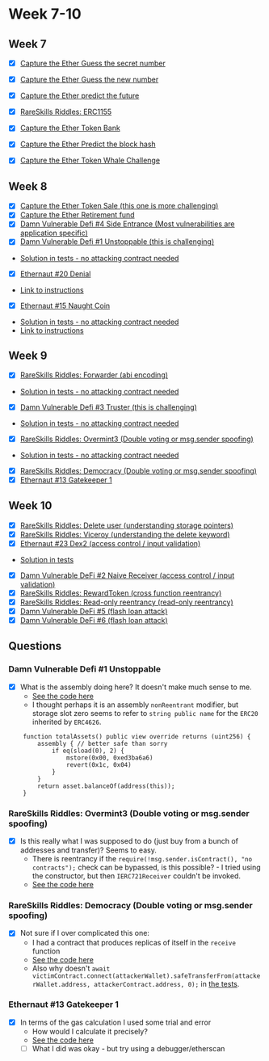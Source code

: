 # Week 7-10

## Week 7

- [x]  [Capture the Ether Guess the secret number](https://github.com/tommyrharper/capture-the-ether-foundry/blob/master/GuessSecretNumber/src/GuessSecretNumber.sol)
- [x]  [Capture the Ether Guess the new number](https://github.com/tommyrharper/capture-the-ether-foundry/blob/master/GuessNewNumber/src/GuessNewNumber.sol)
- [x]  [Capture the Ether predict the future](https://github.com/tommyrharper/capture-the-ether-foundry/blob/master/PredictTheFuture/src/PredictTheFuture.sol)
- [x]  [RareSkills Riddles: ERC1155](https://github.com/tommyrharper/solidity-riddles/blob/main/contracts/attackers/Overmint1_ERC1155_Attacker.sol)
- [x]  [Capture the Ether Token Bank](https://github.com/tommyrharper/capture-the-ether-foundry/blob/master/TokenBank/src/TokenBank.sol)
- [x]  [Capture the Ether Predict the block hash](https://github.com/tommyrharper/capture-the-ether-foundry/blob/master/PredictTheBlockhash/src/PredictTheBlockhash.sol)
- [x]  [Capture the Ether Token Whale Challenge](https://github.com/tommyrharper/capture-the-ether-foundry/blob/master/TokenWhale/src/TokenWhale.sol)


## Week 8

- [x]  [Capture the Ether Token Sale (this one is more challenging)](https://github.com/tommyrharper/capture-the-ether-foundry/blob/master/TokenSale/src/TokenSale.sol)
- [x]  [Capture the Ether Retirement fund](https://github.com/tommyrharper/capture-the-ether-foundry/blob/master/RetirementFund/src/RetirementFund.sol)
- [x]  [Damn Vulnerable Defi #4 Side Entrance (Most vulnerabilities are application specific)](https://github.com/tommyrharper/damn-vulnerable-defi/blob/master/contracts/side-entrance/SideEntranceLenderPool.sol)
- [x]  [Damn Vulnerable Defi #1 Unstoppable (this is challenging)](https://github.com/tommyrharper/damn-vulnerable-defi/blob/master/contracts/unstoppable/UnstoppableVault.sol)
  - [Solution in tests - no attacking contract needed](https://github.com/tommyrharper/damn-vulnerable-defi/blob/master/test/unstoppable/unstoppable.challenge.js)
- [x]  [Ethernaut #20 Denial](./ethernaut-20-denial/src/Denial.sol)
  - [Link to instructions](https://ethernaut.openzeppelin.com/level/20)
- [x]  [Ethernaut #15 Naught Coin](./ethernaut-15-naught-coin/src/NaughtCoin.sol)
  - [Solution in tests - no attacking contract needed](./ethernaut-15-naught-coin/test/NaughtCoin.t.sol)
  - [Link to instructions](https://ethernaut.openzeppelin.com/level/15)

## Week 9

- [x]  [RareSkills Riddles: Forwarder (abi encoding)](https://github.com/tommyrharper/solidity-riddles/blob/main/contracts/Forwarder.sol)
  - [Solution in tests - no attacking contract needed](https://github.com/tommyrharper/solidity-riddles/blob/main/test/Forwarder.js)
- [x]  [Damn Vulnerable Defi #3 Truster (this is challenging)](https://github.com/tommyrharper/damn-vulnerable-defi/blob/master/contracts/truster/TrusterLenderPool.sol)
  - [Solution in tests - no attacking contract needed](https://github.com/tommyrharper/damn-vulnerable-defi/blob/master/test/truster/truster.challenge.js)
- [x]  [RareSkills Riddles: Overmint3 (Double voting or msg.sender spoofing)](https://github.com/tommyrharper/solidity-riddles/blob/main/contracts/Overmint3.sol)
  - [Solution in tests - no attacking contract needed](https://github.com/tommyrharper/solidity-riddles/blob/main/test/Overmint3.js)
- [x]  [RareSkills Riddles: Democracy (Double voting or msg.sender spoofing)](https://github.com/tommyrharper/solidity-riddles/blob/main/contracts/Democracy.sol)
- [x]  [Ethernaut #13 Gatekeeper 1](./ethernaut-13-gatekeeper/src/GatekeeperOne.sol)

## Week 10

- [x]  [RareSkills Riddles: Delete user (understanding storage pointers)](https://github.com/tommyrharper/solidity-riddles/blob/main/contracts/DeleteUser.sol)
- [x]  [RareSkills Riddles: Viceroy (understanding the delete keyword)](https://github.com/tommyrharper/solidity-riddles/blob/main/contracts/Viceroy.sol)
- [x]  [Ethernaut #23 Dex2 (access control / input validation)](./ethernaut-23-dex2/src/DexTwo.sol)
  - [Solution in tests](./ethernaut-23-dex2/test/DexTwo.t.sol)
- [x]  [Damn Vulnerable DeFi #2 Naive Receiver (access control / input validation)](https://github.com/tommyrharper/damn-vulnerable-defi/blob/master/contracts/naive-receiver/NaiveReceiverLenderPool.sol)
- [x]  [RareSkills Riddles: RewardToken (cross function reentrancy)](https://github.com/tommyrharper/solidity-riddles/blob/main/contracts/RewardToken.sol)
- [x]  [RareSkills Riddles: Read-only reentrancy (read-only reentrancy)](https://github.com/tommyrharper/solidity-riddles/blob/main/contracts/ReadOnly.sol)
- [x]  [Damn Vulnerable DeFi #5 (flash loan attack)](https://github.com/tommyrharper/damn-vulnerable-defi/blob/master/contracts/the-rewarder/TheRewarderPool.sol)
- [x]  [Damn Vulnerable DeFi #6 (flash loan attack)](https://github.com/tommyrharper/damn-vulnerable-defi/blob/master/contracts/selfie/SelfiePool.sol)

## Questions

### Damn Vulnerable Defi #1 Unstoppable

- [x] What is the assembly doing here? It doesn't make much sense to me.
  - [See the code here](https://github.com/tommyrharper/damn-vulnerable-defi/blob/master/contracts/unstoppable/UnstoppableVault.sol)
  - I thought perhaps it is an assembly `nonReentrant` modifier, but storage slot zero seems to refer to `string public name` for the `ERC20` inherited by `ERC4626`.

```solidity
    function totalAssets() public view override returns (uint256) {
        assembly { // better safe than sorry
            if eq(sload(0), 2) {
                mstore(0x00, 0xed3ba6a6)
                revert(0x1c, 0x04)
            }
        }
        return asset.balanceOf(address(this));
    }
```

### RareSkills Riddles: Overmint3 (Double voting or msg.sender spoofing)

- [x] Is this really what I was supposed to do (just buy from a bunch of addresses and transfer)? Seems to easy.
  - There is reentrancy if the `require(!msg.sender.isContract(), "no contracts");` check can be bypassed, is this possible? - I tried using the constructor, but then `IERC721Receiver` couldn't be invoked.
  - [See the code here](https://github.com/tommyrharper/solidity-riddles/blob/main/test/Overmint3.js)

### RareSkills Riddles: Democracy (Double voting or msg.sender spoofing)

- [x] Not sure if I over complicated this one:
  - I had a contract that produces replicas of itself in the `receive` function
  - [See the code here](https://github.com/tommyrharper/solidity-riddles/blob/main/contracts/Democracy.sol)
  - Also why doesn't `await victimContract.connect(attackerWallet).safeTransferFrom(attackerWallet.address, attackerContract.address, 0);` in [the tests](https://github.com/tommyrharper/solidity-riddles/blob/main/test/Democracy.js).

### Ethernaut #13 Gatekeeper 1

- [x] In terms of the gas calculation I used some trial and error
  - How would I calculate it precisely?
  - [See the code here](./ethernaut-13-gatekeeper/src/GatekeeperOne.sol)
  - [ ] What I did was okay - but try using a debugger/etherscan
